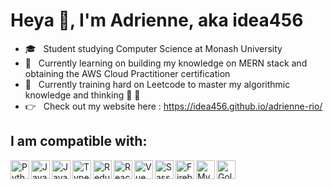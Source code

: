 # Heya 👋, I'm Adrienne, aka idea456
- 🎓 &nbsp; Student studying Computer Science at Monash University
- 🔭 &nbsp; Currently learning on building my knowledge on MERN stack and obtaining the AWS Cloud Practitioner certification
- 🌱 &nbsp; Currently training hard on Leetcode to master my algorithmic knowledge and thinking 💪 🧠 
- 👉 &nbsp; Check out my website here : https://idea456.github.io/adrienne-rio/
## I am compatible with:
<img align="left" alt="Python" width="30px" height="30px" src="https://cdn.jsdelivr.net/npm/simple-icons@v3/icons/python.svg" />
<img align="left" alt="Java" width="30px" height="30px" src="https://cdn.jsdelivr.net/npm/simple-icons@v3/icons/java.svg" />
<img align="left" alt="Javascript" width="30px" height="30px" src="https://cdn.jsdelivr.net/npm/simple-icons@v3/icons/javascript.svg" />
<img align="left" alt="Typescript" width="30px" height="30px" src="https://cdn.jsdelivr.net/npm/simple-icons@v3/icons/typescript.svg" />
<img align="left" alt="Redux" width="30px" height="30px" src="https://cdn.jsdelivr.net/npm/simple-icons@v3/icons/redux.svg" />
<img align="left" alt="React" width="30px" height="30px" src="https://cdn.jsdelivr.net/npm/simple-icons@v3/icons/react.svg" />
<img align="left" alt="Vue" width="30px" height="30px" src="https://cdn.jsdelivr.net/npm/simple-icons@v3/icons/vue-dot-js.svg" />
<img align="left" alt="Sass" width="30px" height="30px" src="https://cdn.jsdelivr.net/npm/simple-icons@v3/icons/sass.svg" />
<img align="left" alt="Firebase" width="30px" height="30px" src="https://cdn.jsdelivr.net/npm/simple-icons@v3/icons/firebase.svg" />
<img align="left" alt="MySQL" width="30px" height="30px" src="https://cdn.jsdelivr.net/npm/simple-icons@v3/icons/mysql.svg" />
<img align="left" alt="Golang" width="30px" height="30px" src="https://cdn.jsdelivr.net/npm/simple-icons@v3/icons/go.svg" />




